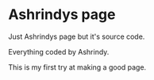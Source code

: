 # Ashrindys page
Just Ashrindys page but it's source code.

Everything coded by Ashrindy.

This is my first try at making a good page.
